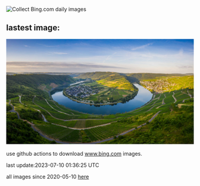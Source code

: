 ![Collect Bing.com daily images](https://github.com/counter2015/bing-daily-images/workflows/Collect%20Bing.com%20daily%20images/badge.svg)
## lastest image:
![](images/MoselleRiver.jpg)

use github actions to download www.bing.com images.

last update:2023-07-10 01:36:25 UTC

all images since 2020-05-10 [here](https://github.com/counter2015/bing-daily-images/tree/master/images) 

